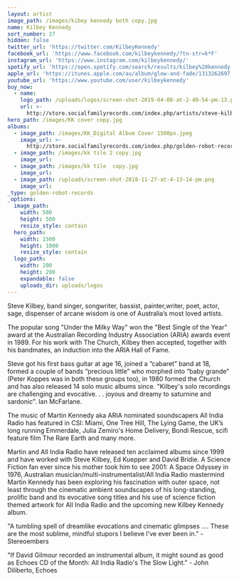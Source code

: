 ```yaml
---
layout: artist
image_path: /images/kibey kennedy both copy.jpg
name: Kilbey Kennedy
sort_number: 27
hidden: false
twitter_url: 'https://twitter.com/KilbeyKennedy'
facebook_url: 'https://www.facebook.com/kilbeykennedy/?tn-str=k*F'
instagram_url: 'https://www.instagram.com/kilbeykennedy/'
spotify_url: 'https://open.spotify.com/search/results/kilbey%20kennedy'
apple_url: 'https://itunes.apple.com/au/album/glow-and-fade/1313262697'
youtube_url: 'https://www.youtube.com/user/kilbeykennedy'
buy_now:
  - name:
    logo_path: /uploads/logos/screen-shot-2019-04-08-at-2-40-54-pm-13.png
    url: >-
      http://store.socialfamilyrecords.com/index.php/artists/steve-kilbey/steve-kilbey-glow-fade-cd.html
hero_path: /images/KK cover copy.jpg
albums:
  - image_path: /images/KK_Digital Album Cover 1500px.jpeg
    image_url: >-
      http://store.socialfamilyrecords.com/index.php/golden-robot-records/steve-kilbey-glow-fade-cd.html
  - image_path: /images/kk tile 2 copy.jpg
    image_url:
  - image_path: /images/kk tile  copy.jpg
    image_url:
  - image_path: /uploads/screen-shot-2018-11-27-at-4-13-14-pm.png
    image_url:
_type: golden-robot-records
_options:
  image_path:
    width: 500
    height: 500
    resize_style: contain
  hero_path:
    width: 1500
    height: 1000
    resize_style: contain
  logo_path:
    width: 200
    height: 200
    expandable: false
    uploads_dir: uploads/logos
---
```


Steve Kilbey, band singer, songwriter, bassist, painter,writer, poet, actor, sage, dispenser of arcane wisdom is one of Australia’s most loved artists.

The popular song "Under the Milky Way" won the "Best Single of the Year" award at the Australian Recording Industry Association (ARIA) awards event in 1989. For his work with The Church, Kilbey then accepted, together with his bandmates, an induction into the ARIA Hall of Fame.

Steve got his first bass guitar at age 16, joined a “cabaret” band at 18, formed a couple of bands “precious little” who morphed into “baby grande” (Peter Koppes was in both these groups too), in 1980 formed the Church and has also released 14 solo music albums since. "Kilbey's solo recordings are challenging and evocative. . . joyous and dreamy to saturnine and sardonic". Ian McFarlane.

The music of Martin Kennedy aka ARIA nominated soundscapers All India Radio has featured in CSI: Miami, One Tree Hill, The Lying Game, the UK’s long running Emmerdale, Julia Zemiro's Home Delivery, Bondi Rescue, scifi feature film The Rare Earth and many more.

Martin and All India Radio have released ten acclaimed albums since 1999 and have worked with Steve Kilbey, Ed Kuepper and David Bridie. A Science Fiction fan ever since his mother took him to see 2001: A Space Odyssey in 1976, Australian musician/multi-instrumentalist/All India Radio mastermind Martin Kennedy has been exploring his fascination with outer space, not least through the cinematic ambient soundscapes of his long-standing, prolific band and its evocative song titles and his use of science fiction themed artwork for All India Radio and the upcoming new Kilbey Kennedy album.

"A tumbling spell of dreamlike evocations and cinematic glimpses …. These are the most sublime, mindful stupors I believe I’ve ever been in." - Stereoembers

"If David Gilmour recorded an instrumental album, it might sound as good as Echoes CD of the Month: All India Radio's The Slow Light." - John Diliberto, Echoes